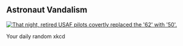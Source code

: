 ## Astronaut Vandalism
[![That night, retired USAF pilots covertly replaced the '62' with '50'.](https://imgs.xkcd.com/comics/astronaut_vandalism.png)](https://xkcd.com/1375/ "That night, retired USAF pilots covertly replaced the '62' with '50'.")

Your daily random xkcd

